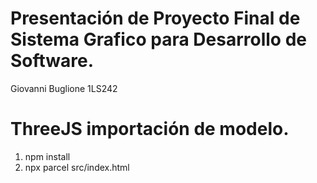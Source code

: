 # Presentación de Proyecto Final de Sistema Grafico para Desarrollo de Software.
Giovanni Buglione
1LS242

# ThreeJS importación de modelo.

1. npm install
2. npx parcel src/index.html
